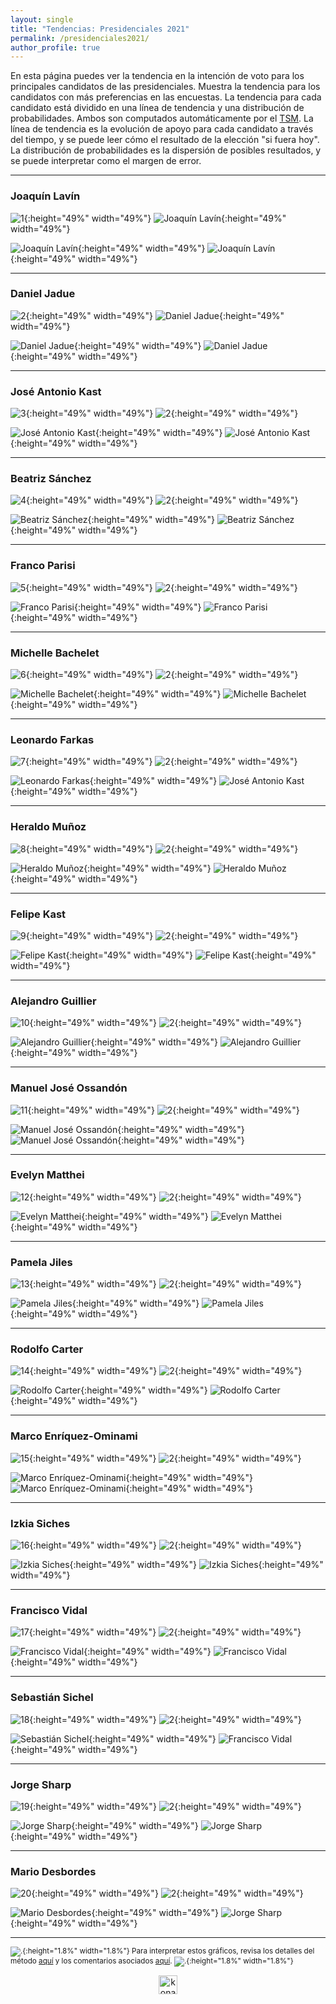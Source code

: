 ```yaml
---
layout: single
title: "Tendencias: Presidenciales 2021"
permalink: /presidenciales2021/
author_profile: true
---
```


En esta página puedes ver la tendencia en la intención de voto para los principales candidatos de las presidenciales. Muestra la tendencia para los candidatos con más preferencias en las encuestas. La tendencia para cada candidato está dividido en una línea de tendencia y una distribución de probabilidades. Ambos son computados automáticamente por el [TSM](https://tresquintos.cl/tsm/). La línea de tendencia es la evolución de apoyo para cada candidato a través del tiempo, y se puede leer cómo el resultado de la elección "si fuera hoy". La distribución de probabilidades es la dispersión de posibles resultados, y se puede interpretar como el margen de error.

---

### Joaquín Lavín

![1](/images/tsm/card_2021_Joaquín%20Lavín.png){:height="49%" width="49%"} ![Joaquín Lavín](/images/tsm/comp_2021_Joaquín%20Lavín.png){:height="49%" width="49%"}

![Joaquín Lavín](/gifs/tsm/2021_tsgif_1_clip.gif){:height="49%" width="49%"} ![Joaquín Lavín](/images/tsm/kd_2021_Joaquín%20Lavín.png){:height="49%" width="49%"}

---
### Daniel Jadue

![2](/images/tsm/card_2021_Daniel%20Jadue.png){:height="49%" width="49%"} ![Daniel Jadue](/images/tsm/comp_2021_Daniel%20Jadue.png){:height="49%" width="49%"}

![Daniel Jadue](/gifs/tsm/2021_tsgif_2_clip.gif){:height="49%" width="49%"} ![Daniel Jadue](/images/tsm/kd_2021_Daniel%20Jadue.png){:height="49%" width="49%"}

---
### José Antonio Kast

![3](/images/tsm/card_2021_José%20Antonio%20Kast.png){:height="49%" width="49%"} ![2](/images/tsm/comp_2021_José%20Antonio%20Kast.png){:height="49%" width="49%"}

![José Antonio Kast](/gifs/tsm/2021_tsgif_3_clip.gif){:height="49%" width="49%"} ![José Antonio Kast](/images/tsm/kd_2021_José%20Antonio%20Kast.png){:height="49%" width="49%"}

---
### Beatriz Sánchez

![4](/images/tsm/card_2021_Beatriz%20Sánchez.png){:height="49%" width="49%"} ![2](/images/tsm/comp_2021_Beatriz%20Sánchez.png){:height="49%" width="49%"}

![Beatriz Sánchez](/gifs/tsm/2021_tsgif_4_clip.gif){:height="49%" width="49%"} ![Beatriz Sánchez](/images/tsm/kd_2021_Beatriz%20Sánchez.png){:height="49%" width="49%"}

---
### Franco Parisi

![5](/images/tsm/card_2021_Franco%20Parisi.png){:height="49%" width="49%"} ![2](/images/tsm/comp_2021_Franco%20Parisi.png){:height="49%" width="49%"}

![Franco Parisi](/gifs/tsm/2021_tsgif_5_clip.gif){:height="49%" width="49%"} ![Franco Parisi](/images/tsm/kd_2021_Franco%20Parisi.png){:height="49%" width="49%"}

---
### Michelle Bachelet

![6](/images/tsm/card_2021_Michelle%20Bachelet.png){:height="49%" width="49%"} ![2](/images/tsm/comp_2021_Michelle%20Bachelet.png){:height="49%" width="49%"}

![Michelle Bachelet](/gifs/tsm/2021_tsgif_6_clip.gif){:height="49%" width="49%"} ![Michelle Bachelet](/images/tsm/kd_2021_Michelle%20Bachelet.png){:height="49%" width="49%"}

---
### Leonardo Farkas

![7](/images/tsm/card_2021_Leonardo%20Farkas.png){:height="49%" width="49%"} ![2](/images/tsm/comp_2021_Leonardo%20Farkas.png){:height="49%" width="49%"}

![Leonardo Farkas](/gifs/tsm/2021_tsgif_7_clip.gif){:height="49%" width="49%"} ![José Antonio Kast](/images/tsm/kd_2021_Leonardo%20Farkas.png){:height="49%" width="49%"}

---
### Heraldo Muñoz

![8](/images/tsm/card_2021_Heraldo%20Muñoz.png){:height="49%" width="49%"} ![2](/images/tsm/comp_2021_Heraldo%20Muñoz.png){:height="49%" width="49%"}

![Heraldo Muñoz](/gifs/tsm/2021_tsgif_8_clip.gif){:height="49%" width="49%"} ![Heraldo Muñoz](/images/tsm/kd_2021_Heraldo%20Muñoz.png){:height="49%" width="49%"}

---
### Felipe Kast

![9](/images/tsm/card_2021_Felipe%20Kast.png){:height="49%" width="49%"} ![2](/images/tsm/comp_2021_Felipe%20Kast.png){:height="49%" width="49%"}

![Felipe Kast](/gifs/tsm/2021_tsgif_9_clip.gif){:height="49%" width="49%"} ![Felipe Kast](/images/tsm/kd_2021_Felipe%20Kast.png){:height="49%" width="49%"}

---
### Alejandro Guillier

![10](/images/tsm/card_2021_Alejandro%20Guillier.png){:height="49%" width="49%"} ![2](/images/tsm/comp_2021_Alejandro%20Guillier.png){:height="49%" width="49%"}

![Alejandro Guillier](/gifs/tsm/2021_tsgif_10_clip.gif){:height="49%" width="49%"} ![Alejandro Guillier](/images/tsm/kd_2021_Alejandro%20Guillier.png){:height="49%" width="49%"}

---
### Manuel José Ossandón

![11](/images/tsm/card_2021_Manuel%20José%20Ossandón.png){:height="49%" width="49%"} ![2](/images/tsm/comp_2021_Manuel%20José%20Ossandón.png){:height="49%" width="49%"}

![Manuel José Ossandón](/gifs/tsm/2021_tsgif_11_clip.gif){:height="49%" width="49%"} ![Manuel José Ossandón](/images/tsm/kd_2021_Manuel%20José%20Ossandón.png){:height="49%" width="49%"}

---
### Evelyn Matthei

![12](/images/tsm/card_2021_Evelyn%20Matthei.png){:height="49%" width="49%"} ![2](/images/tsm/comp_2021_Evelyn%20Matthei.png){:height="49%" width="49%"}

![Evelyn Matthei](/gifs/tsm/2021_tsgif_12_clip.gif){:height="49%" width="49%"} ![Evelyn Matthei](/images/tsm/kd_2021_Evelyn%20Matthei.png){:height="49%" width="49%"}

---
### Pamela Jiles

![13](/images/tsm/card_2021_Pamela%20Jiles.png){:height="49%" width="49%"} ![2](/images/tsm/comp_2021_Pamela%20Jiles.png){:height="49%" width="49%"}

![Pamela Jiles](/gifs/tsm/2021_tsgif_13_clip.gif){:height="49%" width="49%"} ![Pamela Jiles](/images/tsm/kd_2021_Pamela%20Jiles.png){:height="49%" width="49%"}

---
### Rodolfo Carter

![14](/images/tsm/card_2021_Rodolfo%20Carter.png){:height="49%" width="49%"} ![2](/images/tsm/comp_2021_Rodolfo%20Carter.png){:height="49%" width="49%"}

![Rodolfo Carter](/gifs/tsm/2021_tsgif_14_clip.gif){:height="49%" width="49%"} ![Rodolfo Carter](/images/tsm/kd_2021_Rodolfo%20Carter.png){:height="49%" width="49%"}

---
### Marco Enríquez-Ominami

![15](/images/tsm/card_2021_Marco%20Enríquez-O..png){:height="49%" width="49%"} ![2](/images/tsm/comp_2021_Marco%20Enríquez-O..png){:height="49%" width="49%"}

![Marco Enríquez-Ominami](/gifs/tsm/2021_tsgif_15_clip.gif){:height="49%" width="49%"} ![Marco Enríquez-Ominami](/images/tsm/kd_2021_Marco%20Enríquez-O..png){:height="49%" width="49%"}

---
### Izkia Siches

![16](/images/tsm/card_2021_Izkia%20Siches.png){:height="49%" width="49%"} ![2](/images/tsm/comp_2021_Izkia%20Siches.png){:height="49%" width="49%"}

![Izkia Siches](/gifs/tsm/2021_tsgif_16_clip.gif){:height="49%" width="49%"} ![Izkia Siches](/images/tsm/kd_2021_Izkia%20Siches.png){:height="49%" width="49%"}

---
### Francisco Vidal

![17](/images/tsm/card_2021_Francisco%20Vidal.png){:height="49%" width="49%"} ![2](/images/tsm/comp_2021_Francisco%20Vidal.png){:height="49%" width="49%"}

![Francisco Vidal](/gifs/tsm/2021_tsgif_17_clip.gif){:height="49%" width="49%"} ![Francisco Vidal](/images/tsm/kd_2021_Francisco%20Vidal.png){:height="49%" width="49%"}

---
### Sebastián Sichel

![18](/images/tsm/card_2021_Sebastián%20Sichel.png){:height="49%" width="49%"} ![2](/images/tsm/comp_2021_Sebastián%20Sichel.png){:height="49%" width="49%"}

![Sebastián Sichel](/gifs/tsm/2021_tsgif_18_clip.gif){:height="49%" width="49%"} ![Francisco Vidal](/images/tsm/kd_2021_Sebastián%20Sichel.png){:height="49%" width="49%"}

---
### Jorge Sharp

![19](/images/tsm/card_2021_Jorge%20Sharp.png){:height="49%" width="49%"} ![2](/images/tsm/comp_2021_Jorge%20Sharp.png){:height="49%" width="49%"}

![Jorge Sharp](/gifs/tsm/2021_tsgif_19_clip.gif){:height="49%" width="49%"} ![Jorge Sharp](/images/tsm/kd_2021_Jorge%20Sharp.png){:height="49%" width="49%"}

---
### Mario Desbordes

![20](/images/tsm/card_2021_Mario%20Desbordes.png){:height="49%" width="49%"} ![2](/images/tsm/comp_2021_Mario%20Desbordes.png){:height="49%" width="49%"}

![Mario Desbordes](/gifs/tsm/2021_tsgif_20_clip.gif){:height="49%" width="49%"} ![Jorge Sharp](/images/tsm/kd_2021_Mario%20Desbordes.png){:height="49%" width="49%"}

---
<sub>![.](/images/danger.png){:height="1.8%" width="1.8%"} Para interpretar estos gráficos, revisa los detalles del método [aquí](https://tresquintos.cl/tsm/) y los comentarios asociados [aquí](https://tresquintos.cl/posts/2020/03/caveat/). ![.](/images/danger.png){:height="1.8%" width="1.8%"} </sub>

<!-- NES -->
<style>
.aligncenter {
    text-align: center;
}
</style>
<p class="aligncenter">
    <img src="/images/nes.png" width="30" height="30" alt="konami" />
</p>
<script src="/js/topsecret.js"></script>


<!-- Favicon -->
<link rel="apple-touch-icon" sizes="180x180" href="/apple-touch-icon.png">
<link rel="icon" type="image/png" sizes="32x32" href="/favicon-32x32.png">
<link rel="icon" type="image/png" sizes="16x16" href="/favicon-16x16.png">
<link rel="manifest" href="/site.webmanifest">
<link rel="mask-icon" href="/safari-pinned-tab.svg" color="#5bbad5">
<meta name="msapplication-TileColor" content="#b91d47">
<meta name="theme-color" content="#ffffff">
